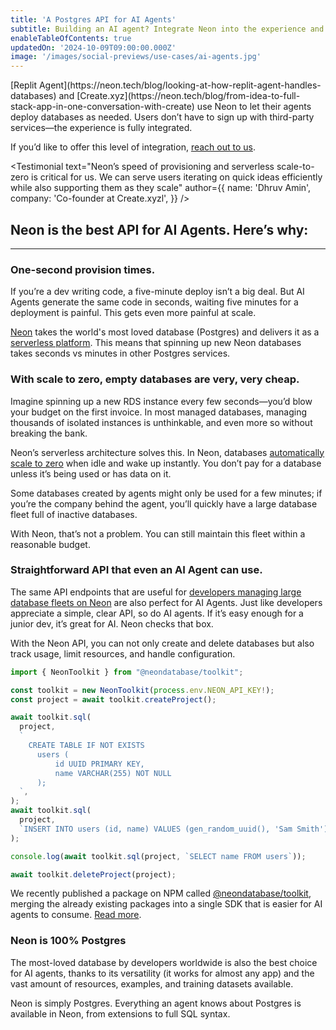 ```yaml
---
title: 'A Postgres API for AI Agents'
subtitle: Building an AI agent? Integrate Neon into the experience and let your agent create apps with a built-in database.  
enableTableOfContents: true
updatedOn: '2024-10-09T09:00:00.000Z'
image: '/images/social-previews/use-cases/ai-agents.jpg'
---
```


<Admonition type="note" title="Why Neon">
[Replit Agent](https://neon.tech/blog/looking-at-how-replit-agent-handles-databases) and [Create.xyz](https://neon.tech/blog/from-idea-to-full-stack-app-in-one-conversation-with-create) use Neon to let their agents deploy databases as needed. Users don’t have to sign up with third-party services—the experience is fully integrated. 

If you’d like to offer this level of integration, [reach out to us](https://neon.tech/contact-sales).  
</Admonition>

<Testimonial
text="Neon’s speed of provisioning and serverless scale-to-zero is critical for us. We can serve users iterating on quick ideas efficiently while also supporting them as they scale" 
author={{
  name: 'Dhruv Amin',
  company: 'Co-founder at Create.xyzl',
}}
/>

## Neon is the best API for AI Agents. Here’s why:

---

### One-second provision times.

If you’re a dev writing code, a five-minute deploy isn’t a big deal. But AI Agents generate the same code in seconds, waiting five minutes for a deployment is painful. This gets even more painful at scale.

[Neon](/) takes the world's most loved database (Postgres) and delivers it as a [serverless platform](/docs/introduction/serverless). This means that spinning up new Neon databases takes seconds vs minutes in other Postgres services.

### With scale to zero, empty databases are very, very cheap.

Imagine spinning up a new RDS instance every few seconds—you’d blow your budget on the first invoice. In most managed databases, managing thousands of isolated instances is unthinkable, and even more so without breaking the bank.

Neon’s serverless architecture solves this. In Neon, databases [automatically scale to zero](/docs/introduction/scale-to-zero) when idle and wake up instantly. You don’t pay for a database unless it’s being used or has data on it.

Some databases created by agents might only be used for a few minutes; if you’re the company behind the agent, you’ll quickly have a large database fleet full of inactive databases.

With Neon, that’s not a problem. You can still maintain this fleet within a reasonable budget.

### Straightforward API that even an AI Agent can use.

The same API endpoints that are useful for [developers managing large database fleets on Neon](/blog/how-retool-uses-retool-and-the-neon-api-to-manage-300k-postgres-databases) are also perfect for AI Agents.
Just like developers appreciate a simple, clear API, so do AI agents. If it’s easy enough for a junior dev, it’s great for AI. Neon checks that box.

With the Neon API, you can not only create and delete databases but also track usage, limit resources, and handle configuration.

```jsx showLineNumbers
import { NeonToolkit } from "@neondatabase/toolkit";

const toolkit = new NeonToolkit(process.env.NEON_API_KEY!);
const project = await toolkit.createProject();

await toolkit.sql(
  project,
  `
    CREATE TABLE IF NOT EXISTS
      users (
          id UUID PRIMARY KEY,
          name VARCHAR(255) NOT NULL
      );
  `,
);
await toolkit.sql(
  project,
  `INSERT INTO users (id, name) VALUES (gen_random_uuid(), 'Sam Smith')`,
);

console.log(await toolkit.sql(project, `SELECT name FROM users`));

await toolkit.deleteProject(project);

```

<p className="text-sm tracking-extra-tight text-center text-gray-new-50 mt-3.5">We recently published a package on NPM called <a href="https://github.com/neondatabase/toolkit" target="_blank" rel="noopener noreferrer">@neondatabase/toolkit</a>, merging the already existing packages into a single SDK that is easier for AI agents to consume. <a href="/blog/why-neondatabase-toolkit">Read more</a>.</p>

### Neon is 100% Postgres

The most-loved database by developers worldwide is also the best choice for AI agents, thanks to its versatility (it works for almost any app) and the vast amount of resources, examples, and training datasets available.

Neon is simply Postgres. Everything an agent knows about Postgres is available in Neon, from extensions to full SQL syntax.

<SubscriptionForm title="If you’re building an AI agent, let’s talk!" description="We’re working closely with design partners to make Neon even better for agents, in exchange for discounts and other services. Let’s work together and make your AI project a success." />
